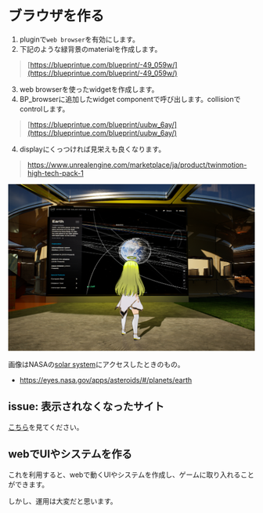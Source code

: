 # ブラウザを作る

1. pluginで`web browser`を有効にします。
2. 下記のような緑背景のmaterialを作成します。
> [https://blueprintue.com/blueprint/-49_059w/](https://blueprintue.com/blueprint/-49_059w/)
3. web browserを使ったwidgetを作成します。
4. BP_browserに追加したwidget componentで呼び出します。collisionでcontrolします。
> [https://blueprintue.com/blueprint/uubw_6ay/](https://blueprintue.com/blueprint/uubw_6ay/)
4. displayにくっつければ見栄えも良くなります。
> https://www.unrealengine.com/marketplace/ja/product/twinmotion-high-tech-pack-1

![](/img/0014.png)

画像はNASAの[solar system](https://eyes.nasa.gov/apps/solar-system/#/home)にアクセスしたときのもの。

- https://eyes.nasa.gov/apps/asteroids/#/planets/earth

## issue: 表示されなくなったサイト

[こちら](/issue/city/city_07.html)を見てください。

## webでUIやシステムを作る

これを利用すると、webで動くUIやシステムを作成し、ゲームに取り入れることができます。

しかし、運用は大変だと思います。

